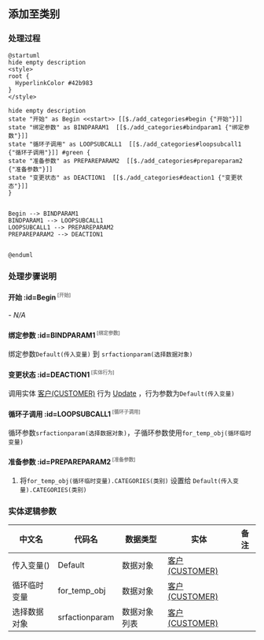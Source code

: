 ## 添加至类别 <!-- {docsify-ignore-all} -->

   

### 处理过程

```plantuml
@startuml
hide empty description
<style>
root {
  HyperlinkColor #42b983
}
</style>

hide empty description
state "开始" as Begin <<start>> [[$./add_categories#begin {"开始"}]]
state "绑定参数" as BINDPARAM1  [[$./add_categories#bindparam1 {"绑定参数"}]]
state "循环子调用" as LOOPSUBCALL1  [[$./add_categories#loopsubcall1 {"循环子调用"}]] #green {
state "准备参数" as PREPAREPARAM2  [[$./add_categories#prepareparam2 {"准备参数"}]]
state "变更状态" as DEACTION1  [[$./add_categories#deaction1 {"变更状态"}]]
}


Begin --> BINDPARAM1
BINDPARAM1 --> LOOPSUBCALL1
LOOPSUBCALL1 --> PREPAREPARAM2
PREPAREPARAM2 --> DEACTION1


@enduml
```


### 处理步骤说明

#### 开始 :id=Begin<sup class="footnote-symbol"> <font color=gray size=1>[开始]</font></sup>



*- N/A*
#### 绑定参数 :id=BINDPARAM1<sup class="footnote-symbol"> <font color=gray size=1>[绑定参数]</font></sup>



绑定参数`Default(传入变量)` 到 `srfactionparam(选择数据对象)`
#### 变更状态 :id=DEACTION1<sup class="footnote-symbol"> <font color=gray size=1>[实体行为]</font></sup>



调用实体 [客户(CUSTOMER)](module/ProdMgmt/Customer.md) 行为 [Update](module/ProdMgmt/Customer#行为) ，行为参数为`Default(传入变量)`

#### 循环子调用 :id=LOOPSUBCALL1<sup class="footnote-symbol"> <font color=gray size=1>[循环子调用]</font></sup>



循环参数`srfactionparam(选择数据对象)`，子循环参数使用`for_temp_obj(循环临时变量)`
#### 准备参数 :id=PREPAREPARAM2<sup class="footnote-symbol"> <font color=gray size=1>[准备参数]</font></sup>



1. 将`for_temp_obj(循环临时变量).CATEGORIES(类别)` 设置给  `Default(传入变量).CATEGORIES(类别)`



### 实体逻辑参数

|    中文名   |    代码名    |  数据类型    |  实体   |备注 |
| --------| --------| -------- | -------- | --------   |
|传入变量(<i class="fa fa-check"/></i>)|Default|数据对象|[客户(CUSTOMER)](module/ProdMgmt/Customer.md)||
|循环临时变量|for_temp_obj|数据对象|[客户(CUSTOMER)](module/ProdMgmt/Customer.md)||
|选择数据对象|srfactionparam|数据对象列表|[客户(CUSTOMER)](module/ProdMgmt/Customer.md)||
